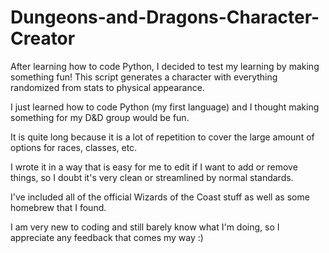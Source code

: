 # Dungeons-and-Dragons-Character-Creator

After learning how to code Python, I decided to test my learning by making something fun!
This script generates a character with everything randomized from stats to physical appearance.

I just learned how to code Python (my first language) and I thought making something for my D&D group would be fun.

It is quite long because it is a lot of repetition to cover the large amount of options for races, classes, etc.

I wrote it in a way that is easy for me to edit if I want to add or remove things, so I doubt it's very clean or streamlined by normal standards.

I've included all of the official Wizards of the Coast stuff as well as some homebrew that I found.

I am very new to coding and still barely know what I'm doing, so I appreciate any feedback that comes my way :)
